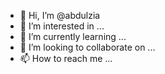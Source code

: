 - 👋 Hi, I’m @abdulzia
- 👀 I’m interested in ...
- 🌱 I’m currently learning ...
- 💞️ I’m looking to collaborate on ...
- 📫 How to reach me ...

<!---
abdulzia/abdulzia is a ✨ special ✨ repository because its `README.md` (this file) appears on your GitHub profile.
You can click the Preview link to take a look at your changes.
--->
